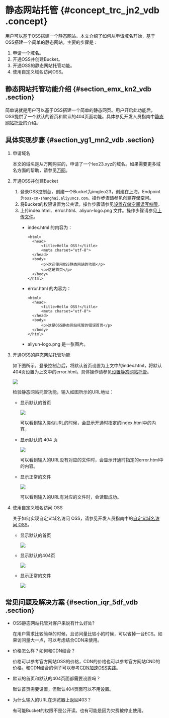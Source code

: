 # 静态网站托管 {#concept_trc_jn2_vdb .concept}

用户可以基于OSS搭建一个静态网站。本文介绍了如何从申请域名开始，基于OSS搭建一个简单的静态网站。主要的步骤是：

1.  申请一个域名。
2.  开通OSS并创建Bucket。
3.  开通OSS的静态网站托管功能。
4.  使用自定义域名访问OSS。

## 静态网站托管功能介绍 {#section_emx_kn2_vdb .section}

简单说就是用户可以基于OSS搭建一个简单的静态网页。用户开启此功能后，OSS提供了一个默认的首页和默认的404页面功能。具体参见开发人员指南中[静态网站托管](../../../../cn.zh-CN/开发指南/静态网站托管/配置静态网站托管.md#)的介绍。

## 具体实现步骤 {#section_yg1_mn2_vdb .section}

1.  申请域名

    本文的域名是从万网购买的，申请了一个leo23.xyz的域名。如果需要更多域名方面的帮助，请参见[万网](http://wanwang.aliyun.com/)。

2.  开通OSS并创建Bucket
    1.  登录OSS控制台，创建一个Bucket为imgleo23，创建在上海，Endpoint为`oss-cn-shanghai.aliyuncs.com`。操作步骤请参见[创建存储空间](../../../../cn.zh-CN/控制台用户指南/管理存储空间/创建存储空间.md#)。
    2.  将Bucket的权限设置为公共读。操作步骤请参见[设置存储空间读写权限](../../../../cn.zh-CN/控制台用户指南/管理存储空间/修改存储空间读写权限.md#)。
    3.  上传index.html、error.html、aliyun-logo.png 文件。操作步骤请参见[上传文件](../../../../cn.zh-CN/控制台用户指南/管理文件/上传文件.md#)。
        -   index.html 的内容为：

            ```
            <html>
              <head>
                  <title>Hello OSS!</title>
                  <meta charset="utf-8">
              </head>
              <body>
                  <p>欢迎使用OSS静态网站的功能</p>
                  <p>这是首页</p>
              </body>
            </html>
            ```

        -   error.html 的内容为：

            ```
            <html>
              <head>
                  <title>Hello OSS!</title>
                  <meta charset="utf-8">
              </head>
              <body>
                  <p>这是OSS静态网站托管的错误首页</p>
              </body>
            </html>
            ```

        -   aliyun-logo.png 是一张图片。
3.  开通OSS的静态网站托管功能

    如下图所示，登录控制台后，将默认首页设置为上文中的index.html，将默认404页设置为上文中的error.html。具体操作请参见[设置静态网站托管](../../../../cn.zh-CN/控制台用户指南/管理存储空间/设置静态网站托管.md#)。

    ![](http://static-aliyun-doc.oss-cn-hangzhou.aliyuncs.com/assets/img/4412/1739_zh-CN.png)

    检验静态网站托管功能，输入如图所示的URL地址：

    -   显示默认的首页

        ![](http://static-aliyun-doc.oss-cn-hangzhou.aliyuncs.com/assets/img/4412/1742_zh-CN.png)

        可以看到输入类似URL的时候，会显示开通时指定的index.html中的内容。

    -   显示默认的 404 页

        ![](http://static-aliyun-doc.oss-cn-hangzhou.aliyuncs.com/assets/img/4412/6073_zh-CN.png)

        可以看到输入的URL没有对应的文件时，会显示开通时指定的error.html中的内容。

    -   显示正常的文件

        ![](http://static-aliyun-doc.oss-cn-hangzhou.aliyuncs.com/assets/img/4412/1743_zh-CN.png)

        可以看到输入的URL有对应的文件时，会读取成功。

4.  使用自定义域名访问 OSS

    关于如何实现自定义域名访问 OSS，请参见开发人员指南中的[自定义域名访问 OSS](../../../../cn.zh-CN/开发指南/访问与控制/绑定自定义域名.md#)。

    -   显示默认的首页

        ![](http://static-aliyun-doc.oss-cn-hangzhou.aliyuncs.com/assets/img/4412/1746_zh-CN.png)

    -   显示默认的404页

        ![](http://static-aliyun-doc.oss-cn-hangzhou.aliyuncs.com/assets/img/4412/1748_zh-CN.png)

    -   显示正常的文件

        ![](http://static-aliyun-doc.oss-cn-hangzhou.aliyuncs.com/assets/img/4412/1749_zh-CN.png)


## 常见问题及解决方案 {#section_iqr_5df_vdb .section}

-   OSS静态网站托管对客户来说有什么好处?

    在用户需求比较简单的时候，且访问量比较小的时候，可以省掉一台ECS。如果访问量大一点，可以考虑结合CDN来使用。

-   价格怎么样？如何和CDN结合？

    价格可以参考官方网站OSS的价格，CDN的价格也可以参考官方网站CND的价格。和CDN结合的例子可以参考[CDN加速OSS实践](cn.zh-CN/最佳实践/存储空间管理/CDN加速OSS.md#)。

-   默认的首页和默认的404页面都需要设置吗？

    默认首页需要设置，但默认404页面可以不用设置。

-   为什么输入的URL在浏览器上返回403？

    有可能Bucket的权限不是公开读。也有可能是因为欠费被停止使用。


